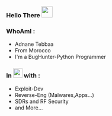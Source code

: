 ### Hello There <img src="https://raw.githubusercontent.com/MartinHeinz/MartinHeinz/master/wave.gif" width="30px">
### WhoAmI : 
- Adnane Tebbaa 
- From Morocco 
- I'm a BugHunter-Python Programmer
### In <img src="https://thumbs.gfycat.com/DarlingBronzeHerring-size_restricted.gif" width="25px"> with : 
- Exploit-Dev
- Reverse-Eng (Malwares,Apps...)
- SDRs and RF Security 
- and More...



